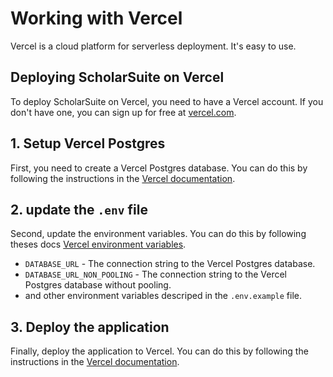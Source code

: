 # Working with Vercel

Vercel is a cloud platform for serverless deployment. It's easy to use.

## Deploying ScholarSuite on Vercel

To deploy ScholarSuite on Vercel, you need to have a Vercel account. If you don't have one, you can sign up for free at [vercel.com](https://vercel.com/).

## 1. Setup Vercel Postgres

First, you need to create a Vercel Postgres database. You can do this by following the instructions in the [Vercel documentation](https://vercel.com/docs/storage/vercel-postgres/quickstart#quickstart).

## 2. update the `.env` file

Second, update the environment variables. You can do this by following theses docs [Vercel environment variables](https://vercel.com/docs/deployments/environments).

- `DATABASE_URL` - The connection string to the Vercel Postgres database.
- `DATABASE_URL_NON_POOLING` - The connection string to the Vercel Postgres database without pooling.
- and other environment variables descriped in the `.env.example` file.

## 3. Deploy the application

Finally, deploy the application to Vercel. You can do this by following the instructions in the [Vercel documentation](https://vercel.com/docs/platform/deployments).

